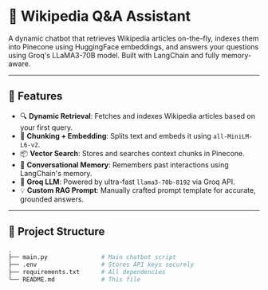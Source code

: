 # 🧠 Wikipedia Q&A Assistant

A dynamic chatbot that retrieves Wikipedia articles on-the-fly, indexes them into Pinecone using HuggingFace embeddings, and answers your questions using Groq's LLaMA3-70B model. Built with LangChain and fully memory-aware.

---

## 🚀 Features

- 🔍 **Dynamic Retrieval**: Fetches and indexes Wikipedia articles based on your first query.
- 🧩 **Chunking + Embedding**: Splits text and embeds it using `all-MiniLM-L6-v2`.
- 📦 **Vector Search**: Stores and searches context chunks in Pinecone.
- 💬 **Conversational Memory**: Remembers past interactions using LangChain's memory.
- 🤖 **Groq LLM**: Powered by ultra-fast `llama3-70b-8192` via Groq API.
- 💡 **Custom RAG Prompt**: Manually crafted prompt template for accurate, grounded answers.

---

## 📁 Project Structure

```bash
.
├── main.py               # Main chatbot script
├── .env                  # Stores API keys securely
├── requirements.txt      # All dependencies
└── README.md             # This file

